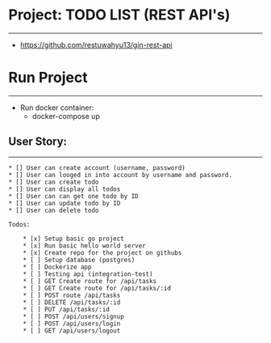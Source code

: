 # Project: TODO LIST (REST API's)
----------------------------------

- https://github.com/restuwahyu13/gin-rest-api

# Run Project
---------------

* Run docker container:
    - docker-compose up

## User Story:
---------------

    * [] User can create account (username, password)
    * [] User can looged in into account by username and password.
    * [] User can create todo
    * [] User can display all todos
    * [] User can can get one todo by ID
    * [] User can update todo by ID
    * [] User can delete todo

    Todos:

        * [x] Setup basic go project
        * [x] Run basic hello world server
        * [x] Create repo for the project on githubs
        * [ ] Setup database (postgres)
        * [ ] Dockerize app
        * [ ] Testing api (integration-test)
        * [ ] GET Create route for /api/tasks
        * [ ] GET Create route for /api/tasks/:id
        * [ ] POST route /api/tasks
        * [ ] DELETE /api/tasks/:id
        * [ ] PUT /api/tasks/:id
        * [ ] POST /api/users/signup
        * [ ] POST /api/users/login
        * [ ] GET /api/users/logout
